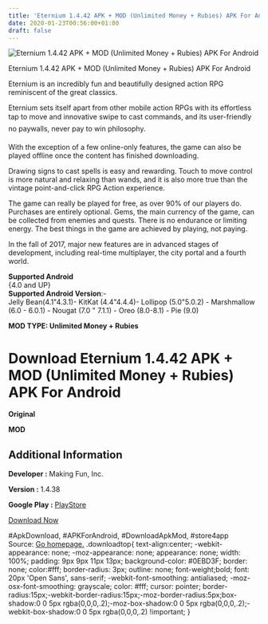 ```yaml
---
title: 'Eternium 1.4.42 APK + MOD (Unlimited Money + Rubies) APK For Android'
date: 2020-01-23T00:56:00+01:00
draft: false
---
```


![Eternium 1.4.42 APK + MOD (Unlimited Money + Rubies) APK For Android](https://i0.wp.com/apkhome.net/wp-content/uploads/2020/01/Eternium-1.4.42-APK-MOD-Unlimited-Money-Rubies.png "Eternium 1.4.42 APK + MOD (Unlimited Money + Rubies) APK For Android")

  

Eternium 1.4.42 APK + MOD (Unlimited Money + Rubies) APK For Android

Eternium is an incredibly fun and beautifully designed action RPG reminiscent of the great classics.

Eternium sets itself apart from other mobile action RPGs with its effortless tap to move and innovative swipe to cast commands, and its user-friendly no paywalls, never pay to win philosophy.

With the exception of a few online-only features, the game can also be played offline once the content has finished downloading.

Drawing signs to cast spells is easy and rewarding. Touch to move control is more natural and relaxing than wands, and it is also more true than the vintage point-and-click RPG Action experience.

The game can really be played for free, as over 90% of our players do. Purchases are entirely optional. Gems, the main currency of the game, can be collected from enemies and quests. There is no endurance or limiting energy. The best things in the game are achieved by playing, not paying.

In the fall of 2017, major new features are in advanced stages of development, including real-time multiplayer, the city portal and a fourth world.

**Supported Android**  
{4.0 and UP}  
**Supported Android Version**:-  
Jelly Bean(4.1"4.3.1)- KitKat (4.4"4.4.4)- Lollipop (5.0"5.0.2) - Marshmallow (6.0 - 6.0.1) - Nougat (7.0 " 7.1.1) - Oreo (8.0-8.1) - Pie (9.0)

**MOD TYPE: Unlimited Money + Rubies**

Download Eternium 1.4.42 APK + MOD (Unlimited Money + Rubies) APK For Android
=============================================================================

**Original**

**MOD**

Additional Information
----------------------

**Developer :** Making Fun, Inc.

**Version :** 1.4.38

**Google Play :** [PlayStore](https://play.google.com/store/apps/details?id=com.makingfun.mageandminions)

  

[Download Now](https://store4app.co/post/eternium-1-4-42-apk-mod-unlimited-money-rubies-apk-for-android_1579610408)

  
#ApkDownload, #APKForAndroid, #DownloadApkMod, #store4app  
Source: [Go homepage.](https://store4app.co/post/eternium-1-4-42-apk-mod-unlimited-money-rubies-apk-for-android_1579610408) .downloadtop{ text-align:center; -webkit-appearance: none; -moz-appearance: none; appearance: none; width: 100%; padding: 9px 9px 11px 13px; background-color: #0EBD3F; border: none; color:#fff; border-radius: 3px; outline: none; font-weight;bold; font: 20px 'Open Sans', sans-serif; -webkit-font-smoothing: antialiased; -moz-osx-font-smoothing: grayscale; color: #fff; cursor: pointer; border-radius:15px;-webkit-border-radius:15px;-moz-border-radius:5px;box-shadow:0 0 5px rgba(0,0,0,.2);-moz-box-shadow:0 0 5px rgba(0,0,0,.2);-webkit-box-shadow:0 0 5px rgba(0,0,0,.2) !important; }